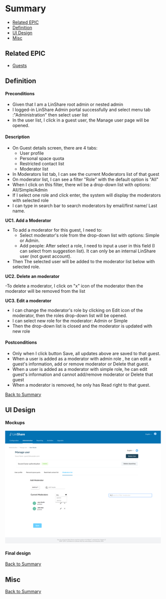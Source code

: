 # Summary

* [Related EPIC](#related-epic)
* [Definition](#definition)
* [UI Design](#ui-design)
* [Misc](#misc)

## Related EPIC

* [Guests](./README.md)

## Definition

#### Preconditions

- Given that I am a LinShare root admin or nested admin 
- I logged-in LinShare Admin portal successfully and select menu tab :"Administration" then select user list
- In the user list, I click in a guest user, the Manage user page will be opened.

#### Description

- On Guest details screen, there are 4 tabs:
   - User profile
   - Personal space quota
   - Restricted contact list
   - Moderator list 
- In Moderators list tab, I can see the current Moderators list of that guest
- On moderator list, I can see a filter "Role" with the default option is "All"
- When I click on this filter, there wil be a drop-down list with options: All/Simple/Admin
- If I select one role and click enter, the system will display the moderators with selected role
- I can type in search bar to search moderators by email/first name/ Last name.

**UC1. Add a Moderator**

- To add a moderator for this guest, I need to:
   - Select moderator's role from the drop-down list with options: Simple or Admin. 
   - Add people: After select a role, I need to input a user in this field (I can select from suggestion list). It can only be an internal LinShare user (not guest account).
- Then The selected user will be added to the moderator list below with selected role. 

**UC2. Delete an moderator**

-To delete a moderator, I click on "x" icon of the moderator then the moderator will be removed from the list

**UC3. Edit a moderator**

- I can change the moderator's role by clicking on Edit icon of the moderator, then the roles drop-down list will be opened.
- I can select new role for the moderator: Admin or Simple
- Then the drop-down list is closed and the moderator is updated with new role

#### Postconditions

- Only when I click button Save, all updates above are saved to that guest.
- When a user is added as a moderator with admin role , he can edit a guest's information, add or remove moderator or Delete that guest.
- When a user is added as a moderator with simple role, he can edit guest's information and cannot add/remove moderator or Delete that guest
- When a moderator is removed, he only has Read right to that guest.

[Back to Summary](#summary)

## UI Design

#### Mockups

![story480](./mockups/480.1.png)

#### Final design

[Back to Summary](#summary)
## Misc

[Back to Summary](#summary)
